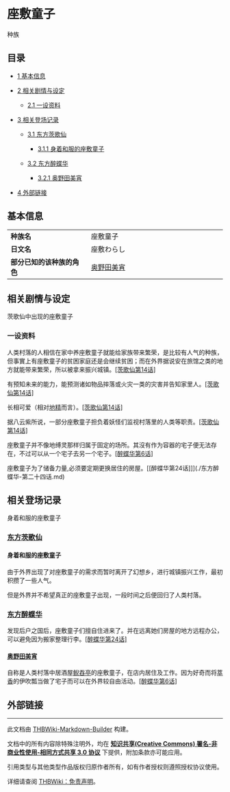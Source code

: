 # 座敷童子

<!-- source html: G:\repos\THBWiki-Markdown-Builder\THBWikiMarkdown\Temp\main\d\d2\ns0%3A%E5%BA%A7%E6%95%B7%E7%AB%A5%E5%AD%90.html -->

种族


## 目录

- [1 基本信息](#基本信息)
- [2 相关剧情与设定](#相关剧情与设定)

  - [2.1 一设资料](#一设资料)



- [3 相关登场记录](#相关登场记录)

  - [3.1 东方茨歌仙](#东方茨歌仙)

    - [3.1.1 身着和服的座敷童子](#身着和服的座敷童子)



  - [3.2 东方醉蝶华](#东方醉蝶华)

    - [3.2.1 奥野田美宵](#奥野田美宵)






- [4 外部链接](#外部链接)





## 基本信息

<table>
<tbody><tr><td style="width:180px"><b>种族名</b></td><td style="min-width:300px">座敷童子</td></tr><tr><td><b>日文名</b></td><td>座敷わらし</td></tr><tr><td><b>部分已知的该种族的角色</b></td><td><a href="./奥野田美宵.md" title="奥野田美宵">奥野田美宵</a></td></tr></tbody></table>



## 相关剧情与设定
[](./文件-座敷童子（茨歌仙）.jpg.md)  [](./文件-座敷童子（茨歌仙）.jpg.md)茨歌仙中出现的座敷童子

### 一设资料
  
人类村落的人相信在家中养座敷童子就能给家族带来繁荣，是比较有人气的种族，但事實上有座敷童子的贫困家庭还是会继续贫困；而在外界据说安在旅馆之类的地方就能带来繁荣，所以被拿来振兴城镇。[&#91;茨歌仙第14话&#93;](./东方茨歌仙-第十四话.md)
  
  
有预知未来的能力，能预测诸如物品摔落或火灾一类的灾害并告知家里人。[&#91;茨歌仙第14话&#93;](./东方茨歌仙-第十四话.md)
  
  
长相可爱（相对[地精](./地精.md)而言）。[&#91;茨歌仙第14话&#93;](./东方茨歌仙-第十四话.md)
  
  
据八云紫所说，一部分座敷童子担负着妖怪们监视村落里的人类等职责。[&#91;茨歌仙第14话&#93;](./东方茨歌仙-第十四话.md)
  
  
座敷童子并不像地缚灵那样归属于固定的场所。其沒有作为容器的宅子便无法存在，不过可以从一个宅子去另一个宅子。[&#91;醉蝶华第6话&#93;](./东方醉蝶华-第六话.md)
  
  
座敷童子为了储备力量,必须要定期更换居住的房屋。[&#91;醉蝶华第24话]&#93;](./东方醉蝶华-第二十四话.md)
  


## 相关登场记录
[](./文件-和服座敷童子_东方茨歌仙_第十四话.png.md)  [](./文件-和服座敷童子_东方茨歌仙_第十四话.png.md)身着和服的座敷童子

### [东方茨歌仙](./东方茨歌仙.md)

#### 身着和服的座敷童子
  
由于外界出现了对座敷童子的需求而暂时离开了幻想乡，进行城镇振兴工作，最初积攒了一些人气。
  
  
但是外界并不希望真正的座敷童子出现，一段时间之后便回归了人类村落。
  


### [东方醉蝶华](./东方醉蝶华.md)
  
发现后户之国后，座敷童子们擅自住进来了。并在远离她们房屋的地方远程办公，可以避免因为搬家整理行李。[&#91;醉蝶华第24话&#93;](./东方醉蝶华-第二十四话.md)
  


#### [奥野田美宵](./奥野田美宵.md)
  
自称是人类村落中居酒屋[鲵吞亭](./鲵吞亭.md)的座敷童子，在店内居住及工作。因为好奇而将[萃香](./伊吹萃香.md)的伊吹瓢当做了宅子而可以在外界较自由活动。[&#91;醉蝶华第6话&#93;](./东方醉蝶华-第六话.md)
  


## 外部链接




---

此文档由 [THBWiki-Markdown-Builder](https://github.com/Delsin-Yu/THBWiki-Markdown-Builder) 构建。

文档中的所有内容除特殊注明外，均在 [**知识共享(Creative Commons) 署名-非商业性使用-相同方式共享 3.0 协议**](https://creativecommons.org/licenses/by-sa/3.0/deed.zh-hans) 下提供，附加条款亦可能应用。

引用类型与其他类型作品版权归原作者所有，如有作者授权则遵照授权协议使用。

详细请查阅 [THBWiki：免责声明](https://thbwiki.cc/THBWiki:%E5%85%8D%E8%B4%A3%E5%A3%B0%E6%98%8E)。

